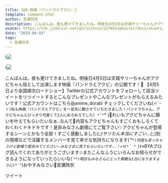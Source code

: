 ```yaml
---
title: 160.映画『パンドラとアクビ』🎉
template: comment.html
author: 宮瀬玲奈
description: こんばんは。夜も更けてきましたね。明後日4月5日は天城サリーちゃんがアクビちゃん役として出演します映画『パンドラとアクビ』の公開です！🎉‎【4月5日より全国順次ロードショー】Twitterの公式アカウントをフ...
avatar: https://cdn.jsdelivr.net/gh/zzzhxxx/227WiKi@master/docs/assets/photo/avatar/reina.jpg
date: "2019-04-03"
tags:
  - 宮瀬玲奈
---
```


!![](https://cdn.jsdelivr.net/gh/227WiKi/227WiKi-image@master/blog-image/reina-2019-04-03_1.jpg)

!![](https://cdn.jsdelivr.net/gh/227WiKi/227WiKi-image@master/blog-image/reina-2019-04-03_2.jpg)


こんばんは。夜も更けてきましたね。明後日4月5日は天城サリーちゃんがアクビちゃん役として出演します映画『パンドラとアクビ』の公開です！🎉
‎【4月5日より全国順次ロードショー】Twitterの公式アカウントをフォローして該当ツイートをリツイートするとこんなプレゼントやこんなプレゼントがもらえるみたいです！公式アカウントはこちら@anime_dorabi チェックしてくださいね(〃´-`〃)私も映画『パンドラとアクビ』を一足先に観させていただきました！パンドラちゃん、アクビちゃんとびっきり可愛くて2人にめろめろでした( *´꒳`* )💓れいもアクビちゃんに願いを叶えてもらいたいなぁ..なんて💓内容もアクビちゃんもすごくおもしろくてわくわくドキドキです！是非みなさん劇場にてご覧下さい✨アクビちゃんが登場するシーンとかもう全部！すごく感動しました(;_;)サリたん本当にすごい...(;_;)別の現場などで活躍するメンバーを見て幸せな気持ちになります(*´°`*)何度も言っちゃうけど劇場で是非みてください✨みなさまに見てもらいたいです..！«٩(*´ ꒳ `*)۶»BYAブログ読んでくれてありがとうございます✩またこんなふうにいろんなお知らせができるようになっていったらいいな(*´ｰ`*)明日もみなさんにとって素敵な1日になりますように(*´°`*)おやすみなさい🌃宮瀬玲奈


ツイート



